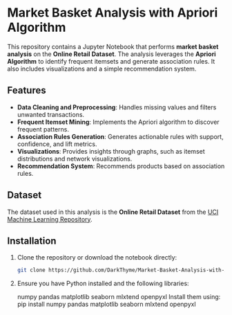 # Market Basket Analysis with Apriori Algorithm

This repository contains a Jupyter Notebook that performs **market basket analysis** on the **Online Retail Dataset**. The analysis leverages the **Apriori Algorithm** to identify frequent itemsets and generate association rules. It also includes visualizations and a simple recommendation system.

## Features
- **Data Cleaning and Preprocessing**: Handles missing values and filters unwanted transactions.
- **Frequent Itemset Mining**: Implements the Apriori algorithm to discover frequent patterns.
- **Association Rules Generation**: Generates actionable rules with support, confidence, and lift metrics.
- **Visualizations**: Provides insights through graphs, such as itemset distributions and network visualizations.
- **Recommendation System**: Recommends products based on association rules.

## Dataset
The dataset used in this analysis is the **Online Retail Dataset** from the [UCI Machine Learning Repository](http://archive.ics.uci.edu/ml/machine-learning-databases/00352/Online%20Retail.xlsx).

## Installation

1. Clone the repository or download the notebook directly:
   ```bash
   git clone https://github.com/DarkThyme/Market-Basket-Analysis-with-Apriori-Algorithm.git

2. Ensure you have Python installed and the following libraries:

    numpy
    pandas
    matplotlib
    seaborn
    mlxtend
    openpyxl
    Install them using:
     pip install numpy pandas matplotlib seaborn mlxtend openpyxl
